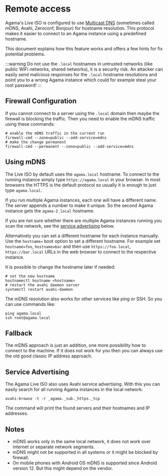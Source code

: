 # Remote access

Agama's Live ISO is configured to use [Multicast DNS](https://en.wikipedia.org/wiki/Multicast_DNS)
(sometimes called mDNS, Avahi, Zeroconf, Bonjour) for hostname resolution. This protocol makes it
easier to connect to an Agama instance using a predefined hostname.

This document explains how this feature works and offers a few hints for fix potential problems.

:::warning
Do not use the `.local` hostnames in untrusted networks (like public WiFi networks, shared
networks), it is a security risk. An attacker can easily send malicious responses for the `.local`
hostname resolutions and point you to a wrong Agama instance which could for example steal your root
password!
:::

## Firewall Configuration

If you cannot connect to a server using the `.local` domain then maybe the
firewall is blocking the traffic. Then you need to enable the mDNS traffic using
these commands:

```shell
# enable the mDNS traffic in the current run
firewall-cmd --zone=public --add-service=mdns
# make the change permanent
firewall-cmd --permanent --zone=public --add-service=mdns
```

## Using mDNS

The Live ISO by default uses the `agama.local` hostname. To connect to the running instance simply
type `https://agama.local` in your browser. In most browsers the HTTPS is the default protocol so
usually it is enough to just type `agama.local`.

If you run multiple Agama instances, each one will have a different name. The server appends a
number to make it unique. So the second Agama instance gets the `agama-2.local` hostname.

If you are not sure whether there are multiple Agama instances running you scan the network, see the
[service advertising](#service-advertising) below.

Alternatively you can set a different hostname for each instance manually. Use the `hostname=` boot
option to set a different hostname. For example set `hostname=foo`, `hostname=bar` and then use
`https://foo.local`, `https://bar.local` URLs in the web browser to connect to the respective
instance.

It is possible to change the hostname later if needed:

```shell
# set the new hostname
hostnamectl hostname <hostname>
# restart the avahi daemon server
systemctl restart avahi-daemon
```

The mDNS resolution also works for other services like ping or SSH. So you can use commands like:

```shell
ping agama.local
ssh root@agama.local
```

## Fallback

The mDNS approach is just an addition, one more possibility how to connect to the machine. If it
does not work for you then you can always use the old good classic IP address approach.

## Service Advertising

The Agama Live ISO also uses Avahi service advertising. With this you can easily search for all
running Agama instances in the local network:

```shell
avahi-browse -t -r _agama._sub._https._tcp
```

The command will print the found servers and their hostnames and IP addresses.

## Notes

- mDNS works only in the same local network, it does not work over internet or separate network
  segments.
- mDNS might not be supported in all systems or it might be blocked by firewall.
- On mobile phones with Android OS mDNS is supported since Android version 12. But this might depend
  on the vendor.
